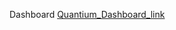 Dashboard
[Quantium_Dashboard_link](https://app.powerbi.com/view?r=eyJrIjoiYzc1NTExNGEtZDhhMS00YTlkLTk0NWEtYmM2YTlmMzE2ODUwIiwidCI6ImY1NmRmYThhLWJkMjUtNDQzYi05ZDA4LThmYzgyZDFlNzI4ZSJ9)

